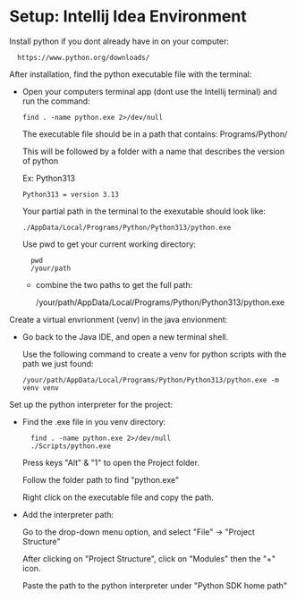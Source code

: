 # Setup: Intellij Idea Environment

Install python if you dont already have in on your computer:

      https://www.python.org/downloads/

After installation, find the python executable file with the terminal:

- Open your computers terminal app (dont use the Intellij terminal) and run the command:

      find . -name python.exe 2>/dev/null

  The executable file should be in a path that contains: Programs/Python/

  This will be followed by a folder with a name that describes the version of python

  Ex: Python313

      Python313 = version 3.13

  Your partial path in the terminal to the exexutable should look like:

      ./AppData/Local/Programs/Python/Python313/python.exe

  Use pwd to get your current working directory:

        pwd
        /your/path

  - combine the two paths to get the full path:

    /your/path/AppData/Local/Programs/Python/Python313/python.exe


Create a virtual envrionment (venv) in the java envionment:

- Go back to the Java IDE, and open a new terminal shell.

  Use the following command to create a venv for python scripts with the path we just found:

      /your/path/AppData/Local/Programs/Python/Python313/python.exe -m venv venv

Set up the python interpreter for the project:

- Find the .exe file in you venv directory:

        find . -name python.exe 2>/dev/null
        ./Scripts/python.exe

  Press keys "Alt" & "1" to open the Project folder.

  Follow the folder path to find "python.exe"

  Right click on the executable file and copy the path.

- Add the interpreter path:

  Go to the drop-down menu option, and select "File" -> "Project Structure"

  After clicking on "Project Structure", click on "Modules" then the "+" icon.

  Paste the path to the python interpreter under "Python SDK home path"
